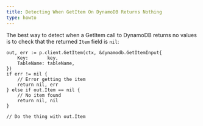 ```yaml
---
title: Detecting When GetItem On DynamoDB Returns Nothing
type: howto
---
```


The best way to detect when a GetItem call to DynamoDB returns no values is to check that the returned `Item` field is `nil`:

    out, err := p.client.GetItem(ctx, &dynamodb.GetItemInput{
        Key:       key,
        TableName: tableName,
    })
    if err != nil {
        // Error getting the item
        return nil, err
    } else if out.Item == nil {
        // No item found
        return nil, nil
    }
    
    // Do the thing with out.Item